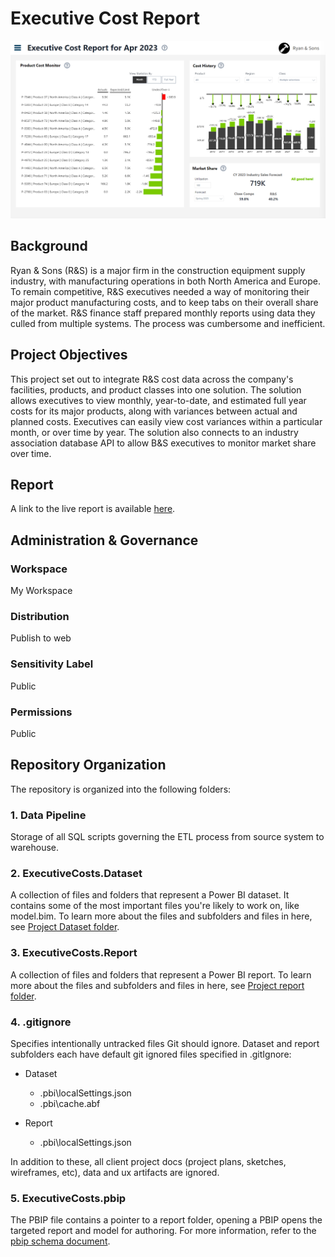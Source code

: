 # Executive Cost Report
![image](https://github.com/joelmsherman/Executive-Cost-Dashboard/blob/master/ExecutiveCostReport.png)

## Background
Ryan & Sons (R&S) is a major firm in the construction equipment supply industry, with manufacturing operations in both North America and Europe. To remain competitive, R&S executives needed a way of monitoring their major product manufacturing costs, and to keep tabs on their overall share of the market.  R&S finance staff prepared monthly reports using data they culled from multiple systems.  The process was cumbersome and inefficient. 

## Project Objectives
This project set out to integrate R&S cost data across the company's facilities, products, and product classes into one solution. The solution allows executives to view monthly, year-to-date, and estimated full year costs for its major products, along with variances between actual and planned costs.  Executives can easily view cost variances within a particular month, or over time by year.  The solution also connects to an industry association database API to allow B&S executives to monitor market share over time.

## Report
A link to the live report is available [here](https://app.powerbi.com/view?r=eyJrIjoiMjk4ZmE0ZmYtMmJmYy00MmFjLTg3OGUtODRjYjNhOGUxYWE3IiwidCI6IjEwMmY4MzcyLTBlMWUtNDFhMy04ZWU4LTZhOTQ5NzAyZjcxNCJ9).

## Administration & Governance

### Workspace
My Workspace

### Distribution
Publish to web

### Sensitivity Label
Public

### Permissions
Public

## Repository Organization
The repository is organized into the following folders:

### 1. Data Pipeline
Storage of all SQL scripts governing the ETL process from source system to warehouse.

### 2. ExecutiveCosts.Dataset
A collection of files and folders that represent a Power BI dataset. It contains some of the most important files you're likely to work on, like model.bim. To learn more about the files and subfolders and files in here, see [Project Dataset folder](https://learn.microsoft.com/en-us/power-bi/developer/projects/projects-dataset).

### 3. ExecutiveCosts.Report
A collection of files and folders that represent a Power BI report. To learn more about the files and subfolders and files in here, see [Project report folder](https://learn.microsoft.com/en-us/power-bi/developer/projects/projects-report).

### 4. .gitignore
Specifies intentionally untracked files Git should ignore. Dataset and report subfolders each have default git ignored files specified in .gitIgnore:

* Dataset
    - .pbi\localSettings.json
    - .pbi\cache.abf

* Report
    - .pbi\localSettings.json

In addition to these, all client project docs (project plans, sketches, wireframes, etc), data and ux artifacts are ignored.

### 5. ExecutiveCosts.pbip
The PBIP file contains a pointer to a report folder, opening a PBIP opens the targeted report and model for authoring. For more information, refer to the [pbip schema document](https://github.com/microsoft/powerbi-desktop-samples/blob/main/item-schemas/common/pbip.md).